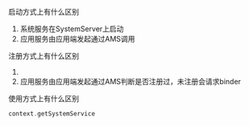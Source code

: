 启动方式上有什么区别

1. 系统服务在SystemServer上启动
2. 应用服务由应用端发起通过AMS调用

注册方式上有什么区别

1. 
2. 应用服务由应用端发起通过AMS判断是否注册过，未注册会请求binder

使用方式上有什么区别

```kotlin
context.getSystemService
```

